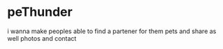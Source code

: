 # peThunder
i wanna make peoples able to find a partener for them pets and share as well photos and contact 
